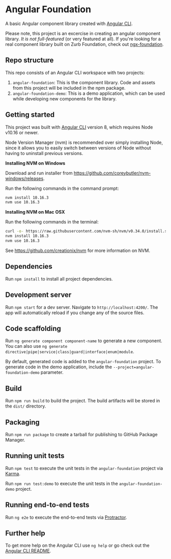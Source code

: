 # Angular Foundation

A basic Angular component library created with [Angular CLI](https://github.com/angular/angular-cli).

Please note, this project is an excercise in creating an angular component library. _It is not full-featured_ (or very featured at all).
If you're looking for a real component library built on Zurb Foundation, check out [ngx-foundation](https://www.ngxfoundation.com/).

## Repo structure

This repo consists of an Angular CLI workspace with two projects:

1. `angular-foundation`: This is the component library. Code and assets from this project will be included in the npm package.
2. `angular-foundation-demo`: This is a demo application, which can be used while developing new components for the library.

## Getting started

This project was built with [Angular CLI](https://github.com/angular/angular-cli) version 8, which requires Node v10.16 or newer.

Node Version Manager (nvm) is recommended over simply installing Node, since it allows you to easily switch between
versions of Node without having to uninstall previous versions.

**Installing NVM on Windows**

Download and run installer from https://github.com/coreybutler/nvm-windows/releases.

Run the following commands in the command prompt:

```cmd
nvm install 10.16.3
nvm use 10.16.3
```

**Installing NVM on Mac OSX**

Run the following commands in the terminal:

```bash
curl -o- https://raw.githubusercontent.com/nvm-sh/nvm/v0.34.0/install.sh | bash
nvm install 10.16.3
nvm use 10.16.3
```

See https://github.com/creationix/nvm for more information on NVM.

## Dependencies

Run `npm install` to install all project dependencies.

## Development server

Run `npm start` for a dev server. Navigate to `http://localhost:4200/`. The app will automatically reload if you change any of the source files.

## Code scaffolding

Run `ng generate component component-name` to generate a new component. You can also use `ng generate directive|pipe|service|class|guard|interface|enum|module`.

By default, generated code is added to the `angular-foundation` project. To generate code in the demo application, include the `--project=angular-foundation-demo` parameter.

## Build

Run `npm run build` to build the project. The build artifacts will be stored in the `dist/` directory.

## Packaging

Run `npm run package` to create a tarball for publishing to GitHub Package Manager.

## Running unit tests

Run `npm test` to execute the unit tests in the `angular-foundation` project via [Karma](https://karma-runner.github.io).

Run `npm run test:demo` to execute the unit tests in the `angular-foundation-demo` project.

## Running end-to-end tests

Run `ng e2e` to execute the end-to-end tests via [Protractor](http://www.protractortest.org/).

## Further help

To get more help on the Angular CLI use `ng help` or go check out the [Angular CLI README](https://github.com/angular/angular-cli/blob/master/README.md).
